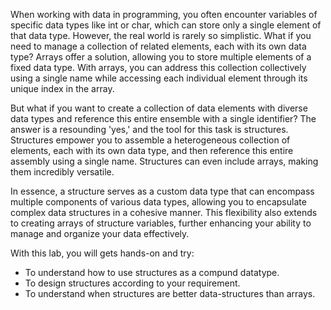 When working with data in programming, you often encounter variables of specific data types like int or char, which can store only a single element of that data type. However, the real world is rarely so simplistic. What if you need to manage a collection of related elements, each with its own data type? Arrays offer a solution, allowing you to store multiple elements of a fixed data type. With arrays, you can address this collection collectively using a single name while accessing each individual element through its unique index in the array.

But what if you want to create a collection of data elements with diverse data types and reference this entire ensemble with a single identifier? The answer is a resounding 'yes,' and the tool for this task is structures. Structures empower you to assemble a heterogeneous collection of elements, each with its own data type, and then reference this entire assembly using a single name. Structures can even include arrays, making them incredibly versatile.

In essence, a structure serves as a custom data type that can encompass multiple components of various data types, allowing you to encapsulate complex data structures in a cohesive manner. This flexibility also extends to creating arrays of structure variables, further enhancing your ability to manage and organize your data effectively.

With this lab, you will gets hands-on and try:

- To understand how to use structures as a compund datatype.
- To design structures according to your requirement.
- To understand when structures are better data-structures than arrays.